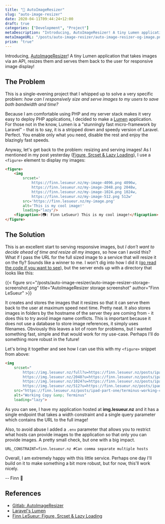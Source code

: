 ```yaml
---
title: "🌅 AutoImageResizer"
slug: "auto-image-resizer"
date: 2020-04-11T09:44:24+12:00
draft: true
categories: ["Development", "Project"]
metaDescription: "Introducing, AutoImageResizer! A tiny Lumen application that takes images via an API, resizes them and serves them back to the user for responsive image display!"
metaImageURL: "/posts/auto-image-resizer/auto-image-resizer-og-image.png"
prism: "true"
---
```


Introducing, [AutoImageResizer][1]! A tiny Lumen application that takes images via an API, resizes them and serves them back to the user for responsive image display!

<!--more-->

## The Problem

This is a single-evening project that I whipped up to solve a very specific problem: _how can I responsively size and serve images to my users to save both bandwidth and time?_

Because I am comfortable using PHP and my server stack makes it very easy to deploy PHP applications, I decided to make a [Lumen][2] application. For those not in the know, Lumen is a "stunningly fast micro-framework by Laravel" - that is to say, it is a stripped down and speedy version of Laravel. Perfect. You enable only what you need, disable the rest and enjoy the blazingly fast speeds.

Anyway, let's get back to the problem: resizing and serving images! As I mentioned in my post yesterday ([Figure, Srcset & Lazy Loading][3]), I use a `<figure>` element to display my images:

```html
<figure>
    <img 
        srcset='
            https://finn.lesueur.nz/my-image-4096.png 4096w,
            https://finn.lesueur.nz/my-image-2048.png 2048w,
            https://finn.lesueur.nz/my-image-1024.png 1024w,
            https://finn.lesueur.nz/my-image-512.png 512w'
        src='https://finn.lesueur.nz/my-image.png'
        alt='This is my cool image!'
        loading="lazy"/>
    <figcaption>(📷: Finn LeSueur) This is my cool image!</figcaption>
</figure>
```

## The Solution

This is an excellent start to serving responsive images, but _I don't want to decide ahead of time and resize all my images_, so how can I avoid this? What if I pass the URL for the full sized image to a service that will resize it on the fly? Sounds like a winner to me. I won't dig into how I did it ([go read the code if you want to see][4]), but the server ends up with a directory that looks like this:

{{< figure src="/posts/auto-image-resizer/auto-image-resizer-storage-screenshot.png" title="AutoImageResizer storage screenshot" author="Finn LeSueur" >}}

It creates and stores the images that it resizes so that it can serve them back to the user at maximum speed next time. Pretty neat. It also stores images in folders by the hostname of the server they are coming from - it does this to try avoid image name conflicts. This is important because it does not use a database to store image references, it simply uses filenames. Obviously this leaves a lot of room for problems, but I wanted something fast, simple and that would work for my use-case. Perhaps I'll do something more robust in the future!

Let's bring it together and see how I can use this with my `<figure>` snippet from above:

```html
<img
    srcset="
        https://img.lesueur.nz/full?u=https://finn.lesueur.nz/posts/ipad-part-one/terminus-working-copy.png 4096w,
        https://img.lesueur.nz/2048?u=https://finn.lesueur.nz/posts/ipad-part-one/terminus-working-copy.png 2048w,
        https://img.lesueur.nz/1024?u=https://finn.lesueur.nz/posts/ipad-part-one/terminus-working-copy.png 1024w,
        https://img.lesueur.nz/512?u=https://finn.lesueur.nz/posts/ipad-part-one/terminus-working-copy.png 512w," 
    src="https://finn.lesueur.nz/posts/ipad-part-one/terminus-working-copy.png"
    alt="Working Copy &amp; Terminus"
    loading="lazy">
```

As you can see, I have my application hosted at __img.lesueur.nz__ and it has a single endpoint that takes a width constraint and a single query parameter which contains the URL to the full image!

Also, to avoid abuse I added a `.env` parameter that allows you to restrict what hosts can provide images to the application so that only you can provide images. A pretty small check, but one with a big impact.

```
URL_CONSTRAINT=finn.lesueur.nz #Can comma separate multiple hosts
```

Overall, I am extremely happy with this little service. Perhaps one day I'll build on it to make something a bit more robust, but for now, this'll work nicely.

-- Finn 👋

## References
- [Gitlab: AutoImageResizer][1]
- [Laravel's Lumen][2]
- [Finn LeSueur: Figure, Srcset & Lazy Loading][3]

[1]: https://gitlab.com/Finnito/AutoImageResizer "Gitlab: AutoImageResizer"
[2]: https://lumen.laravel.com/ "Laravel's Lumen"
[3]: https://finn.lesueur.nz/posts/lazy-loading/ "Finn LeSueur: Figure, Srcset & Lazy Loading"
[4]: https://gitlab.com/Finnito/AutoImageResizer/-/blob/master/routes/web.php "AutoImageResizer Code"
